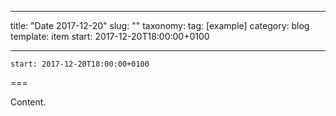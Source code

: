 
---
title: "Date 2017-12-20"
slug: ""
taxonomy:
tag: [example]
category: blog
template: item
start: 2017-12-20T18:00:00+0100

---

``start: 2017-12-20T18:00:00+0100``

===

Content.
